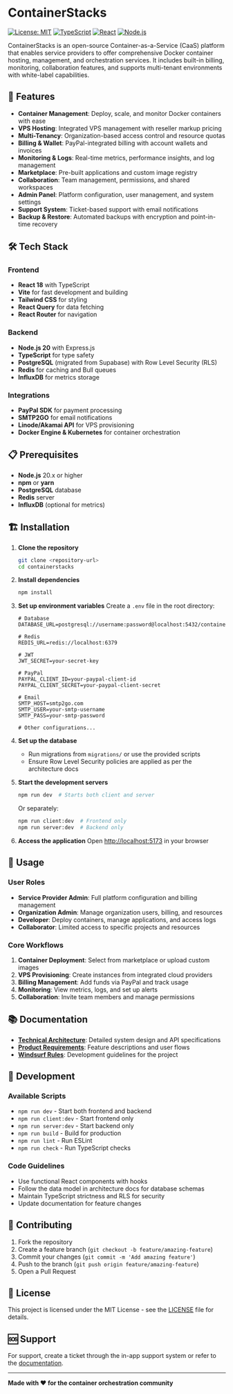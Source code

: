 # ContainerStacks

[![License: MIT](https://img.shields.io/badge/License-MIT-yellow.svg)](https://opensource.org/licenses/MIT)
[![TypeScript](https://img.shields.io/badge/TypeScript-007ACC?logo=typescript&logoColor=white)](https://www.typescriptlang.org/)
[![React](https://img.shields.io/badge/React-20232A?logo=react&logoColor=61DAFB)](https://reactjs.org/)
[![Node.js](https://img.shields.io/badge/Node.js-43853D?logo=node.js&logoColor=white)](https://nodejs.org/)

ContainerStacks is an open-source Container-as-a-Service (CaaS) platform that enables service providers to offer comprehensive Docker container hosting, management, and orchestration services. It includes built-in billing, monitoring, collaboration features, and supports multi-tenant environments with white-label capabilities.

## 🚀 Features

- **Container Management**: Deploy, scale, and monitor Docker containers with ease
- **VPS Hosting**: Integrated VPS management with reseller markup pricing
- **Multi-Tenancy**: Organization-based access control and resource quotas
- **Billing & Wallet**: PayPal-integrated billing with account wallets and invoices
- **Monitoring & Logs**: Real-time metrics, performance insights, and log management
- **Marketplace**: Pre-built applications and custom image registry
- **Collaboration**: Team management, permissions, and shared workspaces
- **Admin Panel**: Platform configuration, user management, and system settings
- **Support System**: Ticket-based support with email notifications
- **Backup & Restore**: Automated backups with encryption and point-in-time recovery

## 🛠️ Tech Stack

### Frontend
- **React 18** with TypeScript
- **Vite** for fast development and building
- **Tailwind CSS** for styling
- **React Query** for data fetching
- **React Router** for navigation

### Backend
- **Node.js 20** with Express.js
- **TypeScript** for type safety
- **PostgreSQL** (migrated from Supabase) with Row Level Security (RLS)
- **Redis** for caching and Bull queues
- **InfluxDB** for metrics storage

### Integrations
- **PayPal SDK** for payment processing
- **SMTP2GO** for email notifications
- **Linode/Akamai API** for VPS provisioning
- **Docker Engine & Kubernetes** for container orchestration

## 📋 Prerequisites

- **Node.js** 20.x or higher
- **npm** or **yarn**
- **PostgreSQL** database
- **Redis** server
- **InfluxDB** (optional for metrics)

## 🏗️ Installation

1. **Clone the repository**
   ```bash
   git clone <repository-url>
   cd containerstacks
   ```

2. **Install dependencies**
   ```bash
   npm install
   ```

3. **Set up environment variables**
   Create a `.env` file in the root directory:
   ```env
   # Database
   DATABASE_URL=postgresql://username:password@localhost:5432/containerstacks

   # Redis
   REDIS_URL=redis://localhost:6379

   # JWT
   JWT_SECRET=your-secret-key

   # PayPal
   PAYPAL_CLIENT_ID=your-paypal-client-id
   PAYPAL_CLIENT_SECRET=your-paypal-client-secret

   # Email
   SMTP_HOST=smtp2go.com
   SMTP_USER=your-smtp-username
   SMTP_PASS=your-smtp-password

   # Other configurations...
   ```

4. **Set up the database**
   - Run migrations from `migrations/` or use the provided scripts
   - Ensure Row Level Security policies are applied as per the architecture docs

5. **Start the development servers**
   ```bash
   npm run dev  # Starts both client and server
   ```

   Or separately:
   ```bash
   npm run client:dev  # Frontend only
   npm run server:dev  # Backend only
   ```

6. **Access the application**
   Open [http://localhost:5173](http://localhost:5173) in your browser

## 🎯 Usage

### User Roles
- **Service Provider Admin**: Full platform configuration and billing management
- **Organization Admin**: Manage organization users, billing, and resources
- **Developer**: Deploy containers, manage applications, and access logs
- **Collaborator**: Limited access to specific projects and resources

### Core Workflows
1. **Container Deployment**: Select from marketplace or upload custom images
2. **VPS Provisioning**: Create instances from integrated cloud providers
3. **Billing Management**: Add funds via PayPal and track usage
4. **Monitoring**: View metrics, logs, and set up alerts
5. **Collaboration**: Invite team members and manage permissions

## 📚 Documentation

- **[Technical Architecture](./.trae/documents/ContainerStacks_Technical_Architecture.md)**: Detailed system design and API specifications
- **[Product Requirements](./.trae/documents/ContainerStacks_PRD.md)**: Feature descriptions and user flows
- **[Windsurf Rules](./.windsurf/rules.json)**: Development guidelines for the project

## 🚦 Development

### Available Scripts
- `npm run dev` - Start both frontend and backend
- `npm run client:dev` - Start frontend only
- `npm run server:dev` - Start backend only
- `npm run build` - Build for production
- `npm run lint` - Run ESLint
- `npm run check` - Run TypeScript checks

### Code Guidelines
- Use functional React components with hooks
- Follow the data model in architecture docs for database schemas
- Maintain TypeScript strictness and RLS for security
- Update documentation for feature changes

## 🤝 Contributing

1. Fork the repository
2. Create a feature branch (`git checkout -b feature/amazing-feature`)
3. Commit your changes (`git commit -m 'Add amazing feature'`)
4. Push to the branch (`git push origin feature/amazing-feature`)
5. Open a Pull Request

## 📄 License

This project is licensed under the MIT License - see the [LICENSE](LICENSE) file for details.

## 🆘 Support

For support, create a ticket through the in-app support system or refer to the [documentation](#documentation).

---

**Made with ❤️ for the container orchestration community**
